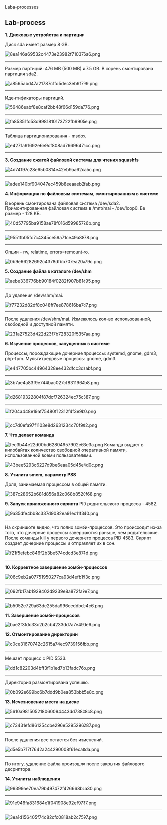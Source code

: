 Laba-processes

## Lab-process


**1. Дисковые устройства и партиции**

Диск sda имеет размер 8 GB.

![8ea146a69532c4473e23982f710376a6.png](../images/1a218004258b465d9e5947af8b3bcc2d.png)
*****************************************************************
Размер партиций: 476 MB (500 MB) и 7.5 GB. В корень смонтирована партиция sda2.

![a8565abd47a21787c1fd5dec3eb9f799.png](../images/f415607ef588454690b20b49c63bb7f9.png)
*****************************************************************
Идентификаторы партиций. 

![56486eabf8e8caf2bb48f66d159da776.png](../images/8937aefb67fc49a890dda95b18cf35c1.png)
*****************************************************************

![fa85351fd53d9981810173722fb9905e.png](../images/7085a78703f441d2abbaba94a041464a.png)
*****************************************************************
Таблица партиционирования - msdos. 

![e4271a91692e6e9cf808ad7669647acc.png](../images/b794765d9cfd4eb1a0b4432516e66771.png)
*****************************************************************
**3. Создание сжатой файловой системы для чтения squashfs**

![4d74197c28e65b0814e42eb9aa62da5c.png](../images/e34a5d2fafd14db58caee6b3aeca3bd0.png)
*****************************************************************

![adee140bf904047ec459b8eeaaeb2fab.png](../images/486540cb29f04f3ab888bac5b99e70c2.png)

**4. Информация по файловым системам, смонтированным в системе**

В корень смонтирована файловая система /dev/sda2. Примонтированная файловая система в /mnt/mai - /dev/loop0. Ее размер - 128 КБ.

![40d57795ba9158ae78f016d59985726b.png](../images/0830efd55074461da9ad1b6206353004.png)
*****************************************************************

![9551fb05fc7c4345ce59a71ce49a8878.png](../images/7e7230cddf8444008f7f91554396b32f.png)
*****************************************************************
Опции - rw, relatime, errors=remount-ro.

![0b9e66282692c4378dfbb707ea20a79c.png](../images/cc3be911c2f34d48950cedc81258bc4c.png)

**5. Создание файла в каталоге /dev/shm**

![aebe336776bb90184f0282f907b81d95.png](../images/3d866fca34084a728259235c2da8f69b.png)
*****************************************************************
До удаления /dev/shm/mai.

![f77232d82df8c048ff7ee878616ba7d7.png](../images/8e93a1e1622540e7be517ef3d9f36d21.png)
*****************************************************************
После удаления /dev/shm/mai.
Изменялось кол-во использованной, свободной и доступной памяти.

![231a27523d422d23f7b728320f5357aa.png](../images/c17e9934c8484106b8a37d2a1d17a92d.png)

**6. Изучение процессов, запущенных в системе**

Процессы, порождающие дочерние процессы: systemd, gnome, gdm3, php-fpm.
Мультитредовые процессы: gnome, gdm3. 

![e447705bc44964328ee432dfcc3daabf.png](../images/418858e54c474e87a256a074db7828f8.png)
*****************************************************************

![3b7ae4a83f9e744bac027cf8311964b8.png](../images/4c60768d84f045d991e40f0eadc52a19.png)
*****************************************************************

![d26819322804f87dcf726324ec75c387.png](../images/01d24cb5284a49f48eda8cb75df6da4b.png)
*****************************************************************

![f204a448e19af75480f12312f4f3e9b0.png](../images/d58131035adc40a09c9c70dc43367f66.png)
*****************************************************************

![cc7d0efa97f1103e8d2631234c70f902.png](../images/0115d9f8c1374c75b74ebd2d25c08b8c.png)

**7. Что делает команда**

![fec3b44e22d00bd62804957902e63e3a.png](../images/1f09c6f087c0425ca4648ae59a13c200.png)
Команда выдает в килобайтах количество свободной оперативной памяти, использованной всеми пользователями. 

![43bee5293c6227d9be6eaa05d45e4d0c.png](../images/93a9631623494a62a4c159ece0817347.png)

**8. Утилита smem, параметр PSS**

Доля, занимаемая процессом в общей памяти.

![387c28652b681d856a82c068b8520f68.png](../images/0820c58ae9624f7eafdddae2f4f05d6a.png)

**9. Запуск приложенного скрипта**
PID родительского процесса - 4582. 

![9a35dfe4bb8c337d9082ea91ec11f340.png](../images/298d5bc764474fb79d19264fe6bb42f9.png)
**************************************************************************
На скриншоте видно, что полно зомби-процессов. Это происходит из-за того, что дочерние процессы завершаются раньше, чем родительские. После команды kiil у первого дочернего процесса PID 4583.
Скрипт создает дочерние процессы и отправляет их в сон.

![f21f5efebc846f2b3be574cdcd3e874d.png](../images/252d2e4de95c409aaa5cd5bf313c23dd.png)
**************************************************************************

**10. Корректное завершение зомби-процессов**

![06c9eb2a07751950277ca93d4efb193c.png](../images/fcea71c455ab4adb99d538111f624c8a.png)
**************************************************************************

![092fb17ab1929402d9239e8a872fa9e7.png](../images/607f47b6b5544898806852700232ec78.png)
**************************************************************************

![b5052e729a63de255da996ceddbdc4c6.png](../images/76fa3e317d674ad0b9a04a8b930120cc.png)

**11. Завершение зомби-процессов**

![bae2f3fdc33c2b2cb4233dd7a7e49de6.png](../images/353acfa88ac74d63b43d5d0aafc7dda3.png)

**12. Отмонтирование директории**

![c0ce31670742c2615a74ec9739156fbb.png](../images/c126490737554e1fbda339ba858cf502.png)
**************************************************************************

Мешает процесс с PID 5533.

![dd1c82203d4bff3f1b1ed7b13fadc76b.png](../images/33309a572162434baf1b3e5afcafd264.png)
**************************************************************************
Директория размонтирована успешно.

![0b092e699bc6b7ddd9b0ea853bbb5e8c.png](../images/76d3637a63904cb58375de20194106a1.png)

**13. Исчезновение места на диске**

![5610a981505218060094443dd73838c8.png](../images/b0220ff32480443da0f05bd1a10f9a18.png)
**************************************************************************

![c73431efd861254cbe296e5295296287.png](../_resources/f0acd34fb4744bf6ad0ba49496a8eaf7.png)
**************************************************************************
После удаления все остается без изменений.

![d5e5b717f7642a244290008f61eca8da.png](../_resources/d418ea4d973d4569b3fc0be605bad500.png)
**************************************************************************
По итогу, удаление файла произошло после закрытия файлового десриптора.

**14. Утилиты наблюдения**

![99399ae70ea79b497472f426668bca30.png](../_resources/5a3ac926ece4491ab73c6550d1843390.png)
**************************************************************************

![91e946fa831684e1f041908e92ef9737.png](../_resources/8c0f4420b2814f6da1fb09730e75beb1.png)
**************************************************************************

![3ea1d156405f74c82cfc0818ab2c7597.png](../_resources/654743f1f54e462fae6288a84f0535f3.png)




